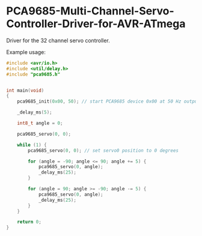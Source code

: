 # PCA9685-Multi-Channel-Servo-Controller-Driver-for-AVR-ATmega

Driver for the 32 channel servo controller. 

Example usage:

``` C
#include <avr/io.h>
#include <util/delay.h>
#include "pca9685.h"


int main(void)
{
    pca9685_init(0x00, 50); // start PCA9685 device 0x00 at 50 Hz output

    _delay_ms(5);

    int8_t angle = 0;

    pca9685_servo(0, 0);

    while (1) {
        pca9685_servo(0, 0); // set servo0 position to 0 degrees

        for (angle = -90; angle <= 90; angle += 5) {
            pca9685_servo(0, angle);
            _delay_ms(25);
        }

        for (angle = 90; angle >= -90; angle -= 5) {
            pca9685_servo(0, angle);
            _delay_ms(25);
        }
    }

    return 0;
}

```
